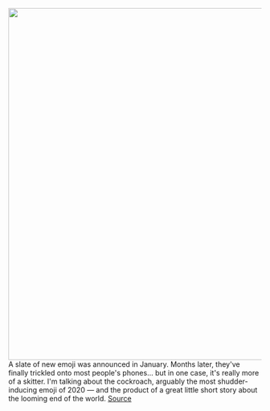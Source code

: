 <img src='https://cdn.vox-cdn.com/thumbor/2lROc0p4C4n8AmBR6LQg44cnBQA=/0x0:1000x600/1200x800/filters:focal(420x220:580x380)/cdn.vox-cdn.com/uploads/chorus_image/image/67982162/cockroach_1fab3.0.jpg' width='700px' /><br/>
A slate of new emoji was announced in January. Months later, they've finally trickled onto most people's phones... but in one case, it's really more of a skitter. I'm talking about the cockroach, arguably the most shudder-inducing emoji of 2020 — and the product of a great little short story about the looming end of the world.
<a href='https://www.theverge.com/21719196/cockroach-emoji-unicode-consortium-proposal-nuclear-winter'> Source <a/>